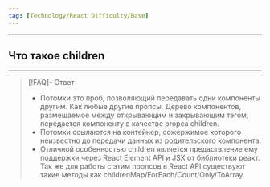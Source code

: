 ```yaml
---
tag: [Technology/React Difficulty/Base]
---
```

----
## Что такое сhildren
----
> [!FAQ]- Ответ
> - Потомки это проб, позволяющий передавать одни компоненты другим. Как любые другие пропсы.  Дерево компонентов, размещаемое между открывающим и закрывающим тэгом, передается компоненту в качестве propca children. 
> - Потомки ссылаются на контейнер, сожержимое которого неизвестно до передачи данных из родительского компонента.
> - Отличной особенностью сhildren является предаствление ему поддержки через React Element API  и JSX от библиотеки реакт. Так же для работы с этим пропсов в React API существуют такие методы как сhildrenMap/ForEach/Count/Only/ToArray. 